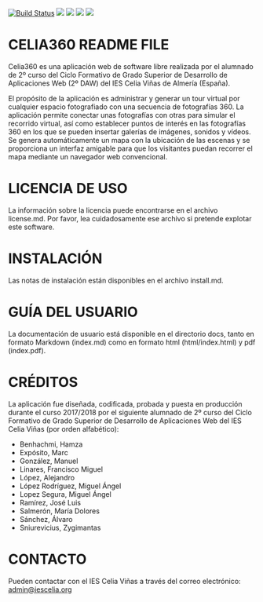 [![Build Status](https://travis-ci.com/IES-Celia/celia360.svg?branch=master)](https://travis-ci.com/IES-Celia/celia360)
[![](https://sonarcloud.io/api/project_badges/measure?project=celia360&metric=sqale_rating)](https://sonarcloud.io/dashboard?id=celia360)
[![](https://sonarcloud.io/api/project_badges/measure?project=celia360&metric=reliability_rating)](https://sonarcloud.io/dashboard?id=celia360)
[![](https://sonarcloud.io/api/project_badges/measure?project=celia360&metric=alert_status)](https://sonarcloud.io/dashboard?id=celia360)
[![](https://sonarcloud.io/api/project_badges/measure?project=celia360&metric=security_rating)](https://sonarcloud.io/dashboard?id=celia360)

# CELIA360 README FILE

Celia360 es una aplicación web de software libre realizada por el alumnado
de 2º curso del Ciclo Formativo de Grado Superior de Desarrollo de Aplicaciones
Web (2º DAW) del IES Celia Viñas de Almería (España).

El propósito de la aplicación es administrar y generar un tour virtual por
cualquier espacio fotografiado con una secuencia de fotografías 360. La
aplicación permite conectar unas fotografías con otras para simular el recorrido
virtual, así como establecer puntos de interés en las fotografías 360 en los
que se pueden insertar galerías de imágenes, sonidos y vídeos. Se genera
automáticamente un mapa con la ubicación de las escenas y se proporciona
un interfaz amigable para que los visitantes puedan recorrer el mapa mediante
un navegador web convencional.


# LICENCIA DE USO

La información sobre la licencia puede encontrarse en el archivo license.md.
Por favor, lea cuidadosamente ese archivo si pretende explotar este software.


# INSTALACIÓN

Las notas de instalación están disponibles en el archivo install.md.


# GUÍA DEL USUARIO

La documentación de usuario está disponible en el directorio docs, tanto en formato Markdown (index.md) como en formato html (html/index.html) y pdf (index.pdf).


# CRÉDITOS

La aplicación fue diseñada, codificada, probada y puesta en producción durante
el curso 2017/2018 por el siguiente alumnado de 2º curso del Ciclo Formativo de 
Grado Superior de Desarrollo de Aplicaciones Web del IES Celia Viñas 
(por orden alfabético):
- Benhachmi, Hamza
- Expósito, Marc
- González, Manuel
- Linares, Francisco Miguel
- López, Alejandro
- López Rodríguez, Miguel Ángel
- Lopez Segura, Miguel Ángel
- Ramírez, José Luis
- Salmerón, María Dolores
- Sánchez, Álvaro
- Sniurevicius, Zygimantas


# CONTACTO

Pueden contactar con el IES Celia Viñas a través del correo electrónico:
admin@iescelia.org
